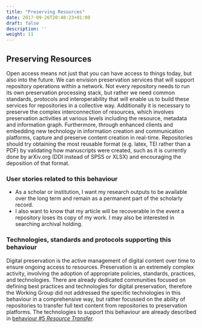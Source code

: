 ```yaml
---
title: "Preserving Resources"
date: 2017-09-26T20:48:23+01:00
draft: false
description: ''
weight: 11
---
```


## Preserving Resources
Open access means not just that you can have access to things today, but also into the future. We can envision preservation services that will support repository operations within a network. Not every repository needs to run its own preservation processing stack, but rather we need common standards, protocols and interoperability that will enable us to build these services for repositories in a collective way. Additionally it is necessary to preserve the complex interconnection of resources, which involves preservation activities at various levels including the resource, metadata and information graph. Furthermore, through enhanced clients and embedding new technology in information creation and communication platforms, capture and preserve content creation in real-time. Repositories should try obtaining the most reusable format (e.g. latex, TEI rather than a PDF) by validating how manuscripts were created, such as it is currently done by arXiv.org (DDI instead of SPSS or XLSX) and encouraging the deposition of that format.  

### User stories related to this behaviour
* As a scholar or institution, I want my research outputs to be available over the long term and remain as a permanent part of the scholarly record.
* I also want to know that my article will be recoverable in the event a repository loses its copy of my work. I may also be interested in searching archival holding.


### Technologies, standards and protocols supporting this behaviour
Digital preservation is the active management of digital content over time to ensure ongoing access to resources. Preservation is an extremely complex activity, involving the adoption of appropriate policies, standards, practices, and technologies. There are already dedicated communities focused on defining best practices and technologies for digital preservation, therefore the Working Group did not addressed the specific technologies in this behaviour in a comprehensive way, but rather focussed on the ability of repositories to transfer full text content from repositories to preservation platforms. The technologies to support this behaviour are already described in [behaviour #5 *Resource Transfer*](/behaviour/resource-transfer/). 

